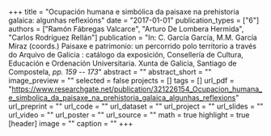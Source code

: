 +++
title = "Ocupación humana e simbólica da paisaxe na prehistoria galaica: algunhas reflexións"
date = "2017-01-01"
publication_types = ["6"]
authors = ["Ramón Fábregas Valcarce", "Arturo De Lombera Hermida", "Carlos Rodríguez Rellán"]
publication = "In: C. García García, M.M. García Miraz (coords.) Paisaxe e patrimonio: un percorrido polo territorio a través do Arquivo de Galicia : catálogo da exposición, Consellería de Cultura, Educación e Ordenación Universitaria. Xunta de Galicia, Santiago de Compostela, _pp. 159 -- 173_"
abstract = ""
abstract_short = ""
image_preview = ""
selected = false
projects = []
tags = []
url_pdf = "https://www.researchgate.net/publication/321226154_Ocupacion_humana_e_simbolica_da_paisaxe_na_prehistoria_galaica_algunhas_reflexions"
url_preprint = ""
url_code = ""
url_dataset = ""
url_project = ""
url_slides = ""
url_video = ""
url_poster = ""
url_source = ""
math = true
highlight = true
[header]
image = ""
caption = ""
+++
